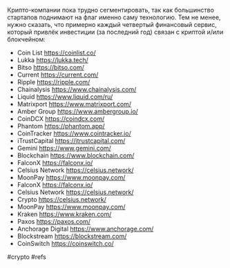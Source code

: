 
Крипто-компании пока трудно сегментировать, так как большинство стартапов поднимают на флаг именно саму технологию. Тем не менее, нужно сказать, что примерно каждый четвертый финансовый сервис, который привлёк инвестиции (за последний год) связан с криптой и/или блокчейном:
- Coin List https://coinlist.co/
- Lukka https://lukka.tech/
- Bitso https://bitso.com/
- Current https://current.com/
- Ripple https://ripple.com/
- Chainalysis https://www.chainalysis.com/
- Liquid https://www.liquid.com/ru/
- Matrixport https://www.matrixport.com/
- Amber Group https://www.ambergroup.io/
- CoinDCX https://coindcx.com/
- Phantom https://phantom.app/
- CoinTracker https://www.cointracker.io/
- iTrustCapital https://itrustcapital.com/
- Gemini https://www.gemini.com/
- Blockchain https://www.blockchain.com/
- FalconX https://falconx.io/
- Celsius Network https://celsius.network/
- MoonPay https://www.moonpay.com/
- FalconX https://falconx.io/
- Celsius Network https://celsius.network/
- Crypto https://celsius.network/
- MoonPay https://www.moonpay.com/
- Kraken https://www.kraken.com/
- Paxos https://paxos.com/
- Anchorage Digital https://www.anchorage.com/
- Blockstream https://blockstream.com/
- CoinSwitch https://coinswitch.co/

#crypto #refs 